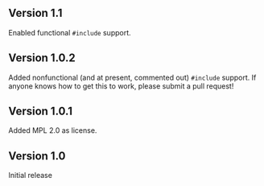 ## Version 1.1

Enabled functional `#include` support.

## Version 1.0.2

Added nonfunctional (and at present, commented out) `#include` support. If anyone knows how to get this to work, please submit a pull request!

## Version 1.0.1

Added MPL 2.0 as license.

## Version 1.0

Initial release
